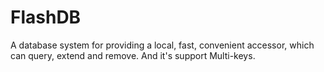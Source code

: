 FlashDB
=======

A database system for providing a local, fast, convenient accessor, which can query, extend and remove. And it's support Multi-keys.